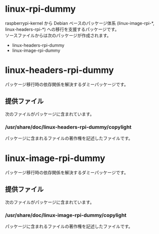 # linux-rpi-dummy
raspberrypi-kernel から Debian ベースのパッケージ体系 (linux-image-rpi-\*, linux-headers-rpi-\*) への移行を支援するパッケージです。  
ソースファイルからは次のパッケージが作成されます。
* linux-headers-rpi-dummy
* linux-image-rpi-dummy

# linux-headers-rpi-dummy
パッケージ移行時の依存関係を解決するダミーパッケージです。

## 提供ファイル
次のファイルがパッケージに含まれています。

### /usr/share/doc/linux-headers-rpi-dummy/copylight
パッケージに含まれるファイルの著作権を記述したファイルです。

# linux-image-rpi-dummy
パッケージ移行時の依存関係を解決するダミーパッケージです。

## 提供ファイル
次のファイルがパッケージに含まれています。

### /usr/share/doc/linux-image-rpi-dummy/copylight
パッケージに含まれるファイルの著作権を記述したファイルです。

